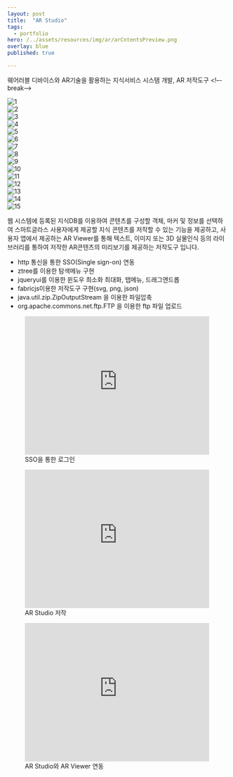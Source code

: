 ```yaml
---
layout: post
title:  "AR Studio"
tags:
  - portfolio
hero: /../assets/resources/img/ar/arCntentsPreview.png
overlay: blue
published: true

---
```

웨어러블 디바이스와 AR기술을 활용하는 지식서비스 시스탬 개발, AR 저작도구
<!–-break-–>

<div class="swiper-container">
    <div class="swiper-wrapper">
     	<div class="swiper-slide">
     		<img src="/../assets/resources/img/ar/login.png" alt="1">
     	</div>
      	<div class="swiper-slide">
      		<img src="/../assets/resources/img/ar/main.png" alt="2">
      	</div>
      	<div class="swiper-slide">
      		<img src="/../assets/resources/img/ar/load.png" alt="3">
      	</div>
      	<div class="swiper-slide">
      		<img src="/../assets/resources/img/ar/setting.png" alt="4">
      	</div>
      	<div class="swiper-slide">
      		<img src="/../assets/resources/img/ar/make.png" alt="5">
      	</div>
      	<div class="swiper-slide">
      		<img src="/../assets/resources/img/ar/preview.png" alt="6">
      	</div>
      	<div class="swiper-slide">
      		<img src="/../assets/resources/img/ar/arCntentsPreview.png" alt="7">
      	</div>
      	<div class="swiper-slide">
      		<img src="/../assets/resources/img/ar/downloadMenu.png" alt="8">
      	</div>
      	<div class="swiper-slide">
      		<img src="/../assets/resources/img/ar/export.png" alt="9">
		</div>
      	<div class="swiper-slide">
      		<img src="/../assets/resources/img/ar/exportPreview.png" alt="10">
      	</div>
      	<div class="swiper-slide">
      		<img src="/../assets/resources/img/ar/imgExport.png" alt="11">
      	</div>
      	<div class="swiper-slide">
      		<img src="/../assets/resources/img/ar/jsonExport.png" alt="12">
      	</div>
      	<div class="swiper-slide">
      		<img src="/../assets/resources/img/ar/download1.png" alt="13">
      	</div>
      	<div class="swiper-slide">
      		<img src="/../assets/resources/img/ar/download2.png" alt="14">
      	</div>
      	<div class="swiper-slide">
      		<img src="/../assets/resources/img/ar/svgExport.png" alt="15">
      	</div>
    </div>
    <!-- Add Pagination -->
    <div class="swiper-pagination"></div>
    <!-- Add Arrows -->
    <div class="swiper-button-next"></div>
    <div class="swiper-button-prev"></div>
</div>

<link rel="stylesheet" href="/../assets/resources/lib/swiper/css/swiper.min.css">
<script src="https://code.jquery.com/jquery-1.9.1.min.js"></script>
<script src="/../assets/resources/lib/swiper/js/swiper.min.js"></script>
<script>
	$(function() {
		var swiper = new Swiper('.swiper-container', {
	    spaceBetween: 30,
	      centeredSlides: true,
	      autoplay: {
	        delay: 2500,
	        disableOnInteraction: false,
	      },
	      pagination: {
	        el: '.swiper-pagination',
	        clickable: true,
	      },
	      navigation: {
	        nextEl: '.swiper-button-next',
	        prevEl: '.swiper-button-prev',
	      },
	    });
    });
</script>

웹 시스템에 등록된 지식DB를 이용하여 콘텐츠를 구성할 객체, 마커 및 정보를 선택하여 스마트글라스 사용자에게 제공할 지식 콘텐츠를 저작할 수 있는 기능을 제공하고, 사용자 앱에서 제공하는 AR Viewer를 통해 텍스트, 이미지 또는 3D 실물인식 등의 라이브러리를 통하여 저작한 AR콘텐츠의 미리보기를 제공하는 저작도구 입니다.  

<ul>
	<li>http 통신을 통한 SSO(Single sign-on) 연동</li>
  	<li>ztree를 이용한 탐색메뉴 구현</li>
  	<li>jqueryui를 이용한 윈도우 최소화 최대화, 탭메뉴, 드래그앤드롭</li>
  	<li>fabricjs이용한 저작도구 구현(svg, png, json)</li>
  	<li>java.util.zip.ZipOutputStream 을 이용한 파일압축</li>
  	<li>org.apache.commons.net.ftp.FTP 을 이용한 ftp 파일 업로드</li>
</ul>

<figure>
	<iframe width="420" height="315" src="https://www.youtube.com/embed/kTfG6BMFyrQ" frameborder="0" allowfullscreen></iframe>
 	<figcaption>SSO을 통한 로그인</figcaption>
</figure>

<figure>
	<iframe width="420" height="315" src="https://www.youtube.com/embed/LBPEEe_pCTE" frameborder="0" allowfullscreen></iframe>
 	<figcaption>AR Studio 저작</figcaption>
</figure>

<figure>
	<iframe width="420" height="315" src="https://www.youtube.com/embed/VRFE9gTIlwo" frameborder="0" allowfullscreen></iframe>
 	<figcaption>AR Studio와 AR Viewer 연동</figcaption>
</figure>
